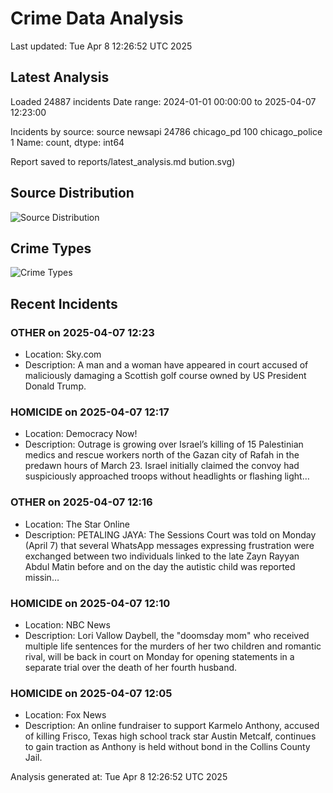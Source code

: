 # Crime Data Analysis
Last updated: Tue Apr  8 12:26:52 UTC 2025

## Latest Analysis

Loaded 24887 incidents
Date range: 2024-01-01 00:00:00 to 2025-04-07 12:23:00

Incidents by source:
source
newsapi           24786
chicago_pd          100
chicago_police        1
Name: count, dtype: int64

Report saved to reports/latest_analysis.md
bution.svg)

## Source Distribution
![Source Distribution](images/source_distribution.svg)

## Crime Types
![Crime Types](images/crime_types.svg)

## Recent Incidents

### OTHER on 2025-04-07 12:23
- Location: Sky.com
- Description: A man and a woman have appeared in court accused of maliciously damaging a Scottish golf course owned by US President Donald Trump.


### HOMICIDE on 2025-04-07 12:17
- Location: Democracy Now!
- Description: Outrage is growing over Israel’s killing of 15 Palestinian medics and rescue workers north of the Gazan city of Rafah in the predawn hours of March 23. Israel initially claimed the convoy had suspiciously approached troops without headlights or flashing light…


### OTHER on 2025-04-07 12:16
- Location: The Star Online
- Description: PETALING JAYA: The Sessions Court was told on Monday (April 7) that several WhatsApp messages expressing frustration were exchanged between two individuals linked to the late Zayn Rayyan Abdul Matin before and on the day the autistic child was reported missin…


### HOMICIDE on 2025-04-07 12:10
- Location: NBC News
- Description: Lori Vallow Daybell, the "doomsday mom" who received multiple life sentences for the murders of her two children and romantic rival, will be back in court on Monday for opening statements in a separate trial over the death of her fourth husband.


### HOMICIDE on 2025-04-07 12:05
- Location: Fox News
- Description: An online fundraiser to support Karmelo Anthony, accused of killing Frisco, Texas high school track star Austin Metcalf, continues to gain traction as Anthony is held without bond in the Collins County Jail.

Analysis generated at: Tue Apr  8 12:26:52 UTC 2025
